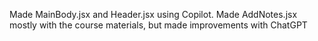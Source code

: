 Made MainBody.jsx and Header.jsx using Copilot.
Made AddNotes.jsx mostly with the course materials, but made improvements with ChatGPT
